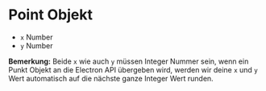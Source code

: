 # Point Objekt

* `x` Number
* `y` Number

**Bemerkung:** Beide `x` wie auch `y` müssen Integer Nummer sein, wenn ein Punkt Objekt an die Electron API übergeben wird, werden wir deine `x` und `y` Wert automatisch auf die nächste ganze Integer Wert runden.
